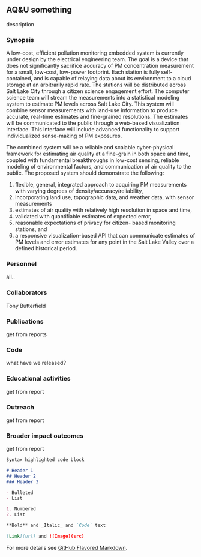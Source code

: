 ## AQ&U something

description


### Synopsis

A low-cost, efficient pollution monitoring embedded system is currently under design by the electrical engineering team. The goal is a device that does not significantly sacrifice accuracy of PM concentration measurement for a small, low-cost, low-power footprint. Each station is fully self-contained, and is capable of relaying data about its environment to a cloud storage at an arbitrarily rapid rate. The stations will be distributed across Salt Lake City through a citizen science engagement effort.
The computer science team will stream the measurements into a statistical modeling system to estimate PM levels across Salt Lake City. This system will combine sensor measurements with land-use information to produce accurate, real-time estimates and fine-grained resolutions. The estimates will be communicated to the public through a web-based visualization interface. This interface will include advanced functionality to support individualized sense-making of PM exposures.

The combined system will be a reliable and scalable cyber-physical framework for estimating air quality at a fine-grain in both space and time, coupled with fundamental breakthroughs in low-cost sensing, reliable modeling of environmental factors, and communication of air quality to the public. The proposed system should demonstrate the following:
1. flexible, general, integrated approach to acquiring PM measurements with varying degrees of density/accuracy/reliability,
2. incorporating land use, topographic data, and weather data, with sensor measurements
3. estimates of air quality with relatively high resolution in space and time,
4. validated with quantifiable estimates of expected error,
5. reasonable expectations of privacy for citizen- based monitoring stations, and
6. a responsive visualization-based API that can communicate estimates of PM levels and error estimates for any point in the Salt Lake Valley over a defined historical period. 



### Personnel

all..



### Collaborators

Tony Butterfield



### Publications

get from reports



### Code

what have we released?



### Educational activities

get from report



### Outreach

get from report



### Broader impact outcomes

get from report






```markdown
Syntax highlighted code block

# Header 1
## Header 2
### Header 3

- Bulleted
- List

1. Numbered
2. List

**Bold** and _Italic_ and `Code` text

[Link](url) and ![Image](src)
```

For more details see [GitHub Flavored Markdown](https://guides.github.com/features/mastering-markdown/).

